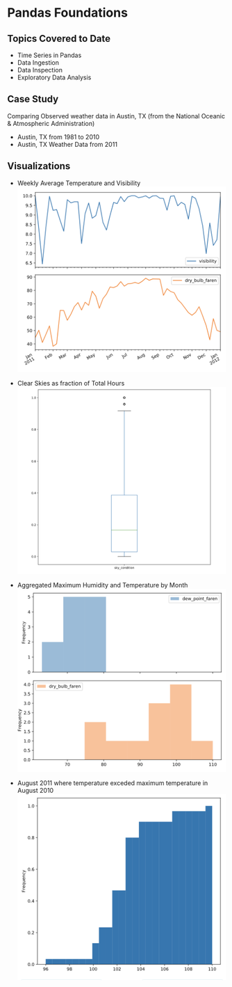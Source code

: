 # Pandas Foundations

## Topics Covered to Date

- Time Series in Pandas
- Data Ingestion
- Data Inspection
- Exploratory Data Analysis 

## Case Study

Comparing Observed weather data in Austin, TX (from the National Oceanic & Atmospheric Administration)
- Austin, TX from 1981 to 2010
- Austin, TX Weather Data from 2011

## Visualizations 

- Weekly Average Temperature and Visibility
!["Weekly average temperature and Visibility"](https://github.com/surfman-k/Data-Scientist-with-Python/blob/master/pandas%20Foundations/Screen%20Shot%202019-02-19%20at%207.55.05%20PM.png?raw=true)

- Clear Skies as fraction of Total Hours
!["Clear Skies as fraction of Total Hours"](https://github.com/surfman-k/Data-Scientist-with-Python/blob/master/pandas%20Foundations/Screen%20Shot%202019-02-20%20at%209.04.33%20PM.png?raw=true)


- Aggregated Maximum Humidity and Temperature by Month
!["Aggregated Maximum Humidity and Temperature by Month"](https://github.com/surfman-k/Data-Scientist-with-Python/blob/master/pandas%20Foundations/Screen%20Shot%202019-02-20%20at%209.15.30%20PM.png?raw=true)


- August 2011 where temperature exceded maximum temperature in August 2010
!["August 2011 where temperature exceded maximum temperature in August 2010"](https://github.com/surfman-k/Data-Scientist-with-Python/blob/master/pandas%20Foundations/Screen%20Shot%202019-02-20%20at%209.26.37%20PM.png?raw=true)
